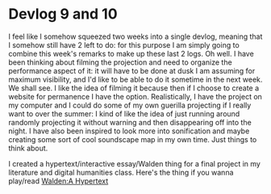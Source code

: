 # Devlog 9 and 10

I feel like I somehow squeezed two weeks into a single devlog, meaning that I somehow still have 2 left to do: for this purpose I am simply going to combine this week's remarks to make up these last 2 logs. Oh well.
I have been thinking about filming the projection and need to organize the performance aspect of it: it will have to be done at dusk I am assuming for maximum visibility, and I'd like to be able to do it sometime in the next week. We shall see. I like the idea of filming it because then if I choose to create a website for permanence I have the option. Realistically, I have the project on my computer and I could do some of my own guerilla projecting if I really want to over the summer: I kind of like the idea of just running around randomly projecting it without warning and then disappearing off into the night. I have also been inspired to look more into sonification and maybe creating some sort of cool soundscape map in my own time. Just things to think about. 

I created a hypertext/interactive essay/Walden thing for a final project in my literature and digital humanities class. Here's the thing if you wanna play/read [Walden:A Hypertext](http://www.philome.la/ayanadhums/walden-a-hypertext)
